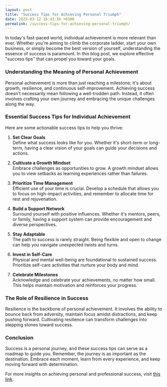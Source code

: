 ```yaml
---
layout: post
title: "Success Tips for Achieving Personal Triumph"
date: 2025-03-12 16:43:56 +0100
permalink: /success-tips-for-achieving-personal-triumph/
---
```



In today's fast-paced world, individual achievement is more relevant than ever. Whether you're aiming to climb the corporate ladder, start your own business, or simply become the best version of yourself, understanding the essence of success is paramount. In this blog post, we explore effective "success tips" that can propel you toward your goals.

### Understanding the Meaning of Personal Achievement

Personal achievement is more than just reaching a milestone; it's about growth, resilience, and continuous self-improvement. Achieving success doesn't necessarily mean following a well-trodden path. Instead, it often involves crafting your own journey and embracing the unique challenges along the way.

### Essential Success Tips for Individual Achievement

Here are some actionable success tips to help you thrive:

1. **Set Clear Goals**  
   Define what success looks like for you. Whether it's short-term or long-term, having a clear vision of your goals can guide your decisions and actions.

2. **Cultivate a Growth Mindset**  
   Embrace challenges as opportunities to grow. A growth mindset allows you to view setbacks as learning experiences rather than failures.

3. **Prioritize Time Management**  
   Efficient use of your time is crucial. Develop a schedule that allows you to focus on high-impact activities, and remember to allocate time for rest and rejuvenation.

4. **Build a Support Network**  
   Surround yourself with positive influences. Whether it's mentors, peers, or family, having a support system can provide encouragement and diverse perspectives.

5. **Stay Adaptable**  
   The path to success is rarely straight. Being flexible and open to change can help you navigate unexpected twists and turns.

6. **Invest in Self-Care**  
   Physical and mental well-being are foundational to sustained success. Prioritize self-care activities that nurture your body and mind.

7. **Celebrate Milestones**  
   Acknowledge and celebrate your achievements, no matter how small. This helps maintain motivation and reinforces your progress.

### The Role of Resilience in Success

Resilience is the backbone of personal achievement. It involves the ability to bounce back from adversity, maintain focus amidst distractions, and keep pushing forward. Cultivating resilience can transform challenges into stepping stones toward success.

### Conclusion

Success is a personal journey, and these success tips can serve as a roadmap to guide you. Remember, the journey is as important as the destination. Embrace each moment, learn from every experience, and keep moving forward with determination.

For more insights on achieving personal and professional success, visit [this link](https://autostrategytest.github.io).